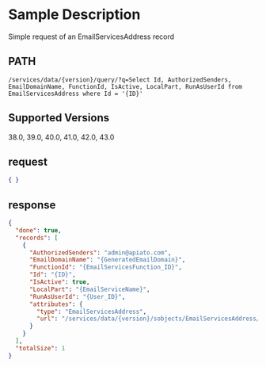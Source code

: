 # Sample Description
Simple request of an EmailServicesAddress record

## PATH
```
/services/data/{version}/query/?q=Select Id, AuthorizedSenders, EmailDomainName, FunctionId, IsActive, LocalPart, RunAsUserId from EmailServicesAddress where Id = '{ID}'
```
## Supported Versions
38.0, 39.0, 40.0, 41.0, 42.0, 43.0

## request
 ```json
 { }
```

## response
```json
{
  "done": true,
  "records": [
    {
      "AuthorizedSenders": "admin@apiato.com",
      "EmailDomainName": "{GeneratedEmailDomain}",
      "FunctionId": "{EmailServicesFunction_ID}",
      "Id": "{ID}",
      "IsActive": true,
      "LocalPart": "{EmailServiceName}",
      "RunAsUserId": "{User_ID}",
      "attributes": {
        "type": "EmailServicesAddress",
        "url": "/services/data/{version}/sobjects/EmailServicesAddress/{ID}"
      }
    }
  ],
  "totalSize": 1
}
```
